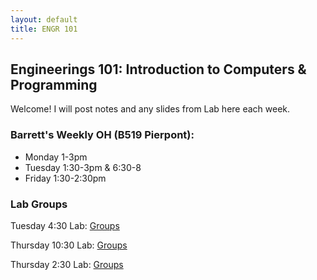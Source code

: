 ```yaml
---
layout: default
title: ENGR 101
---
```

## Engineerings 101: Introduction to Computers & Programming

Welcome! I will post notes and any slides from Lab here each week. 

### Barrett's Weekly OH (B519 Pierpont): 
- Monday 1-3pm 
- Tuesday 1:30-3pm & 6:30-8
- Friday 1:30-2:30pm

### Lab Groups
Tuesday 4:30 Lab: [Groups](/groups19.md)

Thursday 10:30 Lab: [Groups](/groups21.md)

Thursday 2:30 Lab: [Groups](/groups22.md)

